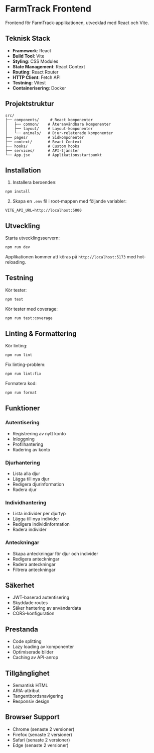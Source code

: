 # FarmTrack Frontend

Frontend för FarmTrack-applikationen, utvecklad med React och Vite.

## Teknisk Stack

- **Framework**: React
- **Build Tool**: Vite
- **Styling**: CSS Modules
- **State Management**: React Context
- **Routing**: React Router
- **HTTP Client**: Fetch API
- **Testning**: Vitest
- **Containerisering**: Docker

## Projektstruktur

```
src/
├── components/     # React komponenter
│   ├── common/    # Återanvändbara komponenter
│   ├── layout/    # Layout-komponenter
│   └── animals/   # Djur-relaterade komponenter
├── pages/         # Sidkomponenter
├── context/       # React Context
├── hooks/         # Custom hooks
├── services/      # API-tjänster
└── App.jsx        # Applikationsstartpunkt
```

## Installation

1. Installera beroenden:
```bash
npm install
```

2. Skapa en `.env` fil i root-mappen med följande variabler:
```env
VITE_API_URL=http://localhost:5000
```

## Utveckling

Starta utvecklingsservern:
```bash
npm run dev
```

Applikationen kommer att köras på `http://localhost:5173` med hot-reloading.

## Testning

Kör tester:
```bash
npm test
```

Kör tester med coverage:
```bash
npm run test:coverage
```

## Linting & Formattering

Kör linting:
```bash
npm run lint
```

Fix linting-problem:
```bash
npm run lint:fix
```

Formatera kod:
```bash
npm run format
```

## Funktioner

### Autentisering
- Registrering av nytt konto
- Inloggning
- Profilhantering
- Radering av konto

### Djurhantering
- Lista alla djur
- Lägga till nya djur
- Redigera djurinformation
- Radera djur

### Individhantering
- Lista individer per djurtyp
- Lägga till nya individer
- Redigera individinformation
- Radera individer

### Anteckningar
- Skapa anteckningar för djur och individer
- Redigera anteckningar
- Radera anteckningar
- Filtrera anteckningar

## Säkerhet

- JWT-baserad autentisering
- Skyddade routes
- Säker hantering av användardata
- CORS-konfiguration

## Prestanda

- Code splitting
- Lazy loading av komponenter
- Optimiserade bilder
- Caching av API-anrop

## Tillgänglighet

- Semantisk HTML
- ARIA-attribut
- Tangentbordsnavigering
- Responsiv design

## Browser Support

- Chrome (senaste 2 versioner)
- Firefox (senaste 2 versioner)
- Safari (senaste 2 versioner)
- Edge (senaste 2 versioner)
